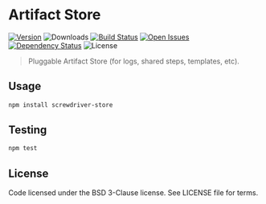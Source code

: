 # Artifact Store
[![Version][npm-image]][npm-url] ![Downloads][downloads-image] [![Build Status][wercker-image]][wercker-url] [![Open Issues][issues-image]][issues-url] [![Dependency Status][daviddm-image]][daviddm-url] ![License][license-image]

> Pluggable Artifact Store (for logs, shared steps, templates, etc).

## Usage

```bash
npm install screwdriver-store
```

## Testing

```bash
npm test
```

## License

Code licensed under the BSD 3-Clause license. See LICENSE file for terms.

[npm-image]: https://img.shields.io/npm/v/screwdriver-store.svg
[npm-url]: https://npmjs.org/package/screwdriver-store
[downloads-image]: https://img.shields.io/npm/dt/screwdriver-store.svg
[license-image]: https://img.shields.io/npm/l/screwdriver-store.svg
[issues-image]: https://img.shields.io/github/issues/screwdriver-cd/store.svg
[issues-url]: https://github.com/screwdriver-cd/store/issues
[wercker-image]: https://app.wercker.com/status/722db4f159c4deee453193b26df610ab/s/master
[wercker-url]: https://app.wercker.com/project/bykey/722db4f159c4deee453193b26df610ab
[daviddm-image]: https://david-dm.org/screwdriver-cd/store.svg?theme=shields.io
[daviddm-url]: https://david-dm.org/screwdriver-cd/store
